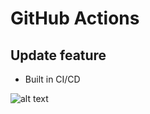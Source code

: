 # GitHub Actions
## Update feature

+ Built in CI/CD

![alt text](https://developer.github.com/v3/users/200/200)

